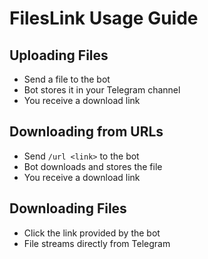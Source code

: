 # FilesLink Usage Guide

## Uploading Files
- Send a file to the bot
- Bot stores it in your Telegram channel
- You receive a download link

## Downloading from URLs
- Send `/url <link>` to the bot
- Bot downloads and stores the file
- You receive a download link

## Downloading Files
- Click the link provided by the bot
- File streams directly from Telegram
